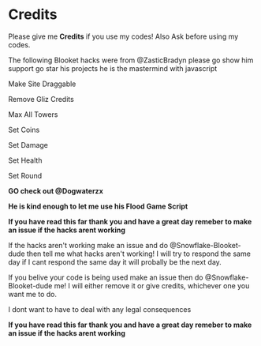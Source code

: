 # Credits 



Please give me **Credits** if you use my codes! Also Ask before using my codes. 



The following Blooket hacks were from @ZasticBradyn please go show him support go star his projects he is the mastermind with javascript



Make Site Draggable



Remove Gliz Credits



Max All Towers



Set Coins



Set Damage



Set Health



Set Round



**GO check out @Dogwaterzx**



**He is kind enough to let me use his Flood Game Script**



**If you have read this far thank you and have a great day remeber to make an issue if the hacks arent working**



If the hacks aren't working make an issue and do @Snowflake-Blooket-dude then tell me what hacks aren't working! I will try to respond the same day if I cant respond the same day it will probally be the next day. 



If you belive your code is being used make an issue then do @Snowflake-Blooket-dude me! I will either remove it or give credits, whichever one you want me to do. 



I dont want to have to deal with any legal consequences






**If you have read this far thank you and have a great day remeber to make an issue if the hacks arent working**



